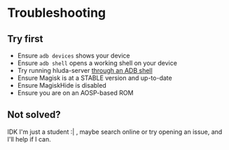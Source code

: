 # Troubleshooting

## Try first
- Ensure `adb devices` shows your device
- Ensure `adb shell` opens a working shell on your device
- Try running hluda-server [through an ADB shell](https://www.frida.re/docs/android/)
- Ensure Magisk is at a STABLE version and up-to-date
- Ensure MagiskHide is disabled
- Ensure you are on an AOSP-based ROM

## Not solved?
IDK I'm just a student :| , maybe search online or try opening an issue, and I'll help if I can.